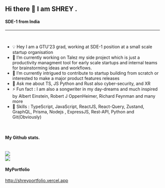 ## Hi there 👋 I am SHREY . 

#### SDE-1 from India  

---
<br />

- 💡 Hey I am a GTU'23 grad, working at SDE-1 position at a small scale startup organisation                  
- 🔭 I’m currently working on Talez my side project which is just a productivity managment tool for early scale startups and internal teams for brainstorming ideas and workflows.
- 🌱 I’m currently intrigued to contribute to startup building from scratch or interested to make a major product features releases 
- 💬 Ask me about TS, JS Python and Rust also cyber-security, and XR
- ⚡ Fun fact :   I am also a songwriter in my day-dreams and much inspired by Albert Einstein, Robert J OppenHeimer, Richard Feynman and many more 
- 🤹 Skills : TypeScript, JavaScript, ReactJS, React-Query, Zustand, GraphQL, Prisma, Nodejs , ExpressJS, Rest-API, Python and Git(Obviously) 
<br />

#### My Github stats.
<br />
<img src="https://github-readme-stats.vercel.app/api/top-langs/?username=shreykoradia&layout=compact">
<br />
<img src="https://github-readme-stats.vercel.app/api?username=shreykoradia">
<br />

#### MyPortfolio
http://shreyportfolio.vercel.app

